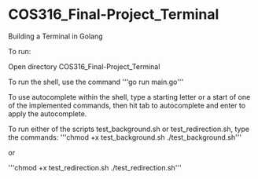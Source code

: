 # COS316_Final-Project_Terminal
Building a Terminal in Golang

To run:

Open directory COS316_Final-Project_Terminal

To run the shell, use the command
'''go run main.go'''

To use autocomplete within the shell, type a starting letter or a start of 
one of the implemented commands, then hit tab to autocomplete and enter to apply
the autocomplete. 

To run either of the scripts test_background.sh or test_redirection.sh,
type the commands:
'''chmod +x test_background.sh
./test_background.sh'''

or 

'''chmod +x test_redirection.sh
./test_redirection.sh'''
